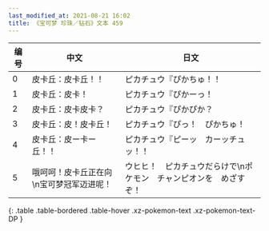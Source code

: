 ```yaml
---
last_modified_at: 2021-08-21 16:02
title: 《宝可梦 珍珠／钻石》文本 459
---
```

| 编号 | 中文 | 日文 |
| ---- | ---- | ---- |
| 0 | 皮卡丘：皮卡丘！！ | ピカチュウ『ぴかちゅ！！ |
| 1 | 皮卡丘：皮卡！ | ピカチュウ『ぴかーっ！ |
| 2 | 皮卡丘：皮卡皮卡？ | ピカチュウ『ぴかぴか？ |
| 3 | 皮卡丘：皮！皮卡丘！ | ピカチュウ『ぴっ！　ぴかちゅ！ |
| 4 | 皮卡丘：皮ー卡ー丘！！ | ピカチュウ『ピーッ　カーッチュッ！！ |
| 5 | 哦呵呵！皮卡丘正在向\n宝可梦冠军迈进呢！ | ウヒヒ！　ピカチュウだらけで\nポケモン　チャンピオンを　めざすぞ！ |
{: .table .table-bordered .table-hover .xz-pokemon-text .xz-pokemon-text-DP }